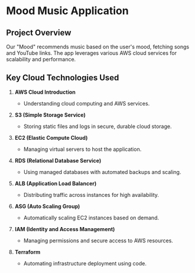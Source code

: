 # Mood Music Application

## Project Overview

Our "Mood" recommends music based on the user's mood, fetching songs and YouTube links. The app leverages various AWS cloud services for scalability and performance.

## Key Cloud Technologies Used

1. **AWS Cloud Introduction**  
   - Understanding cloud computing and AWS services.

2. **S3 (Simple Storage Service)**  
   - Storing static files and logs in secure, durable cloud storage.

3. **EC2 (Elastic Compute Cloud)**  
   - Managing virtual servers to host the application.

4. **RDS (Relational Database Service)**  
   - Using managed databases with automated backups and scaling.

5. **ALB (Application Load Balancer)**  
   - Distributing traffic across instances for high availability.

6. **ASG (Auto Scaling Group)**  
   - Automatically scaling EC2 instances based on demand.

7. **IAM (Identity and Access Management)**  
   - Managing permissions and secure access to AWS resources.

8. **Terraform**  
   - Automating infrastructure deployment using code.
